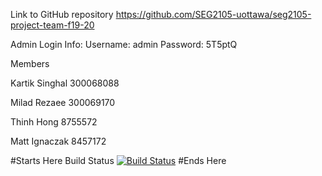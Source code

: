 Link to GitHub repository
https://github.com/SEG2105-uottawa/seg2105-project-team-f19-20

Admin Login Info:
  Username: admin
  Password: 5T5ptQ

Members


Kartik Singhal 
300068088

Milad Rezaee
300069170

Thinh Hong
8755572 

Matt Ignaczak
8457172



#Starts Here
Build Status
[![Build
Status](https://circleci.com/gh/SEG2105-uottawa/seg2105-project-team-f19-20/tree/master.svg?style=svg&circle-token=eb8ba41a98e5ac4acfe79a4617ccd69c52c8653a)](https://circleci.com/gh/SEG2105-uottawa/seg2105-project-team-f19-20/tree/master)
#Ends Here
